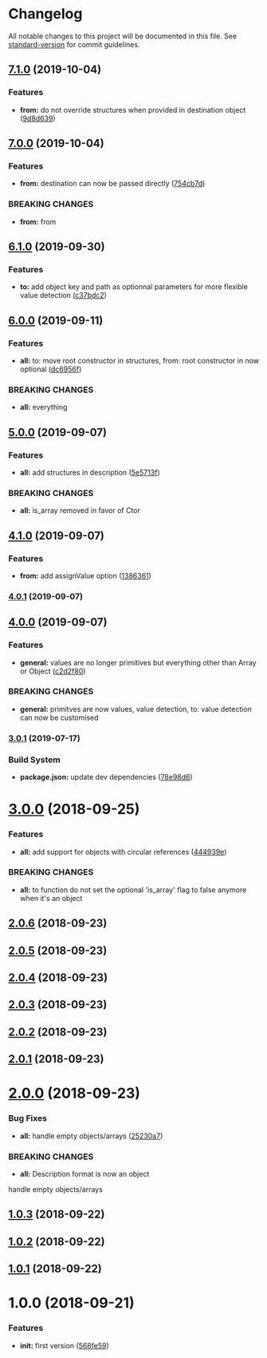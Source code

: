 # Changelog

All notable changes to this project will be documented in this file. See [standard-version](https://github.com/conventional-changelog/standard-version) for commit guidelines.

## [7.1.0](https://github.com/ezylean/object-description/compare/v7.0.0...v7.1.0) (2019-10-04)


### Features

* **from:** do not override structures when provided in destination object ([9d8d639](https://github.com/ezylean/object-description/commit/9d8d639))



## [7.0.0](https://github.com/ezylean/object-description/compare/v6.1.0...v7.0.0) (2019-10-04)


### Features

* **from:** destination can now be passed directly ([754cb7d](https://github.com/ezylean/object-description/commit/754cb7d))


### BREAKING CHANGES

* **from:** from



## [6.1.0](https://github.com/ezylean/object-description/compare/v6.0.0...v6.1.0) (2019-09-30)


### Features

* **to:** add object key and path as optionnal parameters for more flexible value detection ([c37bdc2](https://github.com/ezylean/object-description/commit/c37bdc2))



## [6.0.0](https://github.com/ezylean/object-description/compare/v5.0.0...v6.0.0) (2019-09-11)


### Features

* **all:** to: move root constructor in structures, from: root constructor in now optional ([dc6956f](https://github.com/ezylean/object-description/commit/dc6956f))


### BREAKING CHANGES

* **all:** everything



## [5.0.0](https://github.com/ezylean/object-description/compare/v4.1.0...v5.0.0) (2019-09-07)


### Features

* **all:** add structures in description ([5e5713f](https://github.com/ezylean/object-description/commit/5e5713f))


### BREAKING CHANGES

* **all:** is_array removed in favor of Ctor



## [4.1.0](https://github.com/ezylean/object-description/compare/v4.0.1...v4.1.0) (2019-09-07)


### Features

* **from:** add assignValue option ([1386361](https://github.com/ezylean/object-description/commit/1386361))



### [4.0.1](https://github.com/ezylean/object-description/compare/v4.0.0...v4.0.1) (2019-09-07)



## [4.0.0](https://github.com/ezylean/object-description/compare/v3.0.1...v4.0.0) (2019-09-07)


### Features

* **general:** values are no longer primitives but everything other than Array or Object ([c2d2f80](https://github.com/ezylean/object-description/commit/c2d2f80))


### BREAKING CHANGES

* **general:** primitves are now values, value detection, to: value detection can now be
customised



### [3.0.1](https://github.com/ezylean/object-description/compare/v3.0.0...v3.0.1) (2019-07-17)


### Build System

* **package.json:** update dev dependencies ([78e98d6](https://github.com/ezylean/object-description/commit/78e98d6))



<a name="3.0.0"></a>
# [3.0.0](https://github.com/ezylean/object-description/compare/v2.0.6...v3.0.0) (2018-09-25)


### Features

* **all:** add support for objects with circular references ([444939e](https://github.com/ezylean/object-description/commit/444939e))


### BREAKING CHANGES

* **all:** to function do not set the optional 'is_array' flag to false anymore when it's an
object



<a name="2.0.6"></a>
## [2.0.6](https://github.com/ezylean/object-description/compare/v2.0.5...v2.0.6) (2018-09-23)



<a name="2.0.5"></a>
## [2.0.5](https://github.com/ezylean/object-description/compare/v2.0.4...v2.0.5) (2018-09-23)



<a name="2.0.4"></a>
## [2.0.4](https://github.com/ezylean/object-description/compare/v2.0.3...v2.0.4) (2018-09-23)



<a name="2.0.3"></a>
## [2.0.3](https://github.com/ezylean/object-description/compare/v2.0.2...v2.0.3) (2018-09-23)



<a name="2.0.2"></a>
## [2.0.2](https://github.com/ezylean/object-description/compare/v2.0.1...v2.0.2) (2018-09-23)



<a name="2.0.1"></a>
## [2.0.1](https://github.com/ezylean/object-description/compare/v2.0.0...v2.0.1) (2018-09-23)



<a name="2.0.0"></a>
# [2.0.0](https://github.com/ezylean/object-description/compare/v1.0.3...v2.0.0) (2018-09-23)


### Bug Fixes

* **all:** handle empty objects/arrays ([25230a7](https://github.com/ezylean/object-description/commit/25230a7))


### BREAKING CHANGES

* **all:** Description format is now an object

handle empty objects/arrays



<a name="1.0.3"></a>
## [1.0.3](https://github.com/ezylean/object-description/compare/v1.0.2...v1.0.3) (2018-09-22)



<a name="1.0.2"></a>
## [1.0.2](https://github.com/ezylean/object-description/compare/v1.0.1...v1.0.2) (2018-09-22)



<a name="1.0.1"></a>
## [1.0.1](https://github.com/ezylean/object-description/compare/v1.0.0...v1.0.1) (2018-09-22)



<a name="1.0.0"></a>
# 1.0.0 (2018-09-21)


### Features

* **init:** first version ([568fe59](https://github.com/ezylean/object-description/commit/568fe59))
